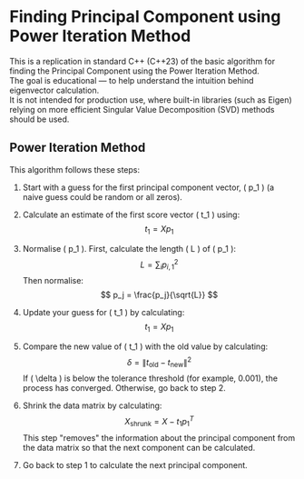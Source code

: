 # Finding Principal Component using Power Iteration Method
This is a replication in standard C++ (C++23) of the basic algorithm for finding the Principal Component using the Power Iteration Method.  
The goal is educational — to help understand the intuition behind eigenvector calculation.  
It is not intended for production use, where built-in libraries (such as Eigen) relying on more efficient Singular Value Decomposition (SVD) methods should be used.  

## Power Iteration Method
This algorithm follows these steps:

1. Start with a guess for the first principal component vector, \( p_1 \) (a naive guess could be random or all zeros).  

2. Calculate an estimate of the first score vector \( t_1 \) using:
$$
t_1 = X p_1
$$

3. Normalise \( p_1 \). First, calculate the length \( L \) of \( p_1 \):
$$
L = \sum_{i}{p_{i,1}^{2}}
$$
Then normalise:
$$
p_j = \frac{p_j}{\sqrt{L}}
$$

4. Update your guess for \( t_1 \) by calculating:
$$
t_1 = X p_1
$$

5. Compare the new value of \( t_1 \) with the old value by calculating:
$$
\delta = \lVert t_{\text{old}} - t_{\text{new}} \rVert^2
$$
If \( \delta \) is below the tolerance threshold (for example, 0.001), the process has converged. Otherwise, go back to step 2.

6. Shrink the data matrix by calculating:
$$
X_{\text{shrunk}} = X - t_1 p_1^{T}
$$
This step "removes" the information about the principal component from the data matrix so that the next component can be calculated.

7. Go back to step 1 to calculate the next principal component.